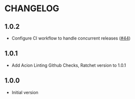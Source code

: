 # CHANGELOG

## 1.0.2

* Configure CI workflow to handle concurrent releases ([#44](https://github.com/alphagov/siteimprove_api_client/pull/44))

## 1.0.1

* Add Acion Linting Github Checks, Ratchet version to 1.0.1

## 1.0.0

* Initial version